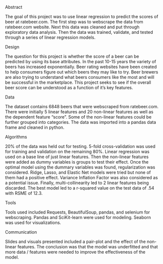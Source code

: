 Abstract

The goal of this project was to use linear regression to predict the scores of beer at ratebeer.com.  The first step was to webscrape the data from ratebeer.com website.  Next this data was cleaned and put through exploratory data analysis.  Then the data was trained, validate, and tested through a series of linear regression models.

Design

The question for this project is whether the score of a beer can be predicted by using its base attributes.  In the past 10-15 years the variety of beers has increased exponentially.  Beer rating websites have been created to help consumers figure out which beers they may like to try.  Beer brewers are also trying to understand what beers consumers like the most and will be successful in the marketplace.  This project seeks to see if the overall beer score can be understood as a function of it’s key features.  

Data

The dataset contains 6848 beers that were webscraped from ratebeer.com.  There were initially 5 linear features and 20 non-linear features as well as the dependent feature “score”.  Some of the non-linear features could be further grouped into categories.  The data was imported into a pandas data frame and cleaned in python.

Algorithms

20% of the data was held out for testing.  5-fold cross-validation was used for training and validation on the remaining 80%.  Linear regression was used on a base line of just linear features.  Then the non-linear features were added as dummy variables is groups to test their effect.  Once the optimal model using the dummary variables was found, regularization was considered.  Ridge, Lasso, and Elastic Net models were tried but none of them had a positive effect.  Variance Inflation Factor was also considered as a potential issue.  Finally, multi-collinearity led to 2 linear features being discarded.  The best model led to a r-squared value on the test data of .54 with RSME of 12.3.

Tools

Tools used included Requests, BeautifulSoup, pandas, and selenium for webscraping.  Pandas and SciKit-learn were used for modeling.  Seaborn was used for visualizations.


Communication

Slides and visuals presented included a pair-plot and the effect of the non-linear features.  The conclusion was that the model was underfitted and that more data / features were needed to improve the effectiveness of the model.


